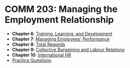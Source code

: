 # COMM 203: Managing the Employment Relationship

* **Chapter 6**: [Training, Learning, and Development](./06-training-learning-development/README.md)
* **Chapter 7**: [Managing Employees' Performance](./07-managing-employee-performance/README.md)
* **Chapter 8**: [Total Rewards](./08-total-rewards/README.md)
* **Chapter 9**: [Collective Bargaining and Labour Relations](./09-collective-bargaining/)
* **Chapter 10**: [International HR](./10-international-hr/)
* [Practice Questions](./questions.md)